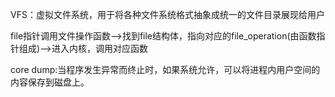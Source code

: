 VFS：虚拟文件系统，用于将各种文件系统格式抽象成统一的文件目录展现给用户

file指针调用文件操作函数-->找到file结构体，指向对应的file_operation(由函数指针组成)-->进入内核，调用对应函数

core dump:当程序发生异常而终止时，如果系统允许，可以将进程内用户空间的内容保存到磁盘上。